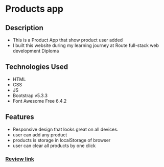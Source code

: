 # **Products app**

## Description
- This is a Product App that show product user added
- I built this website during my learning journey at Route full-stack web development Diploma

## Technologies Used
- HTML
- CSS
- JS
- Bootstrap v5.3.3
- Font Awesome Free 6.4.2


## Features
- Responsive design that looks great on all devices.
- user can add any product
- products is storage in localStorage of browser
- user can clear all products by one click

### [Review link](https://khaledradwan96.github.io/Prouducts-app/)
